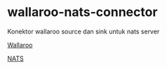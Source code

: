 # wallaroo-nats-connector
Konektor wallaroo source dan sink untuk nats server

[Wallaroo](https://github.com/wallaroolabs/wallaroo)

[NATS](https://github.com/nats-io/gnatsd)


